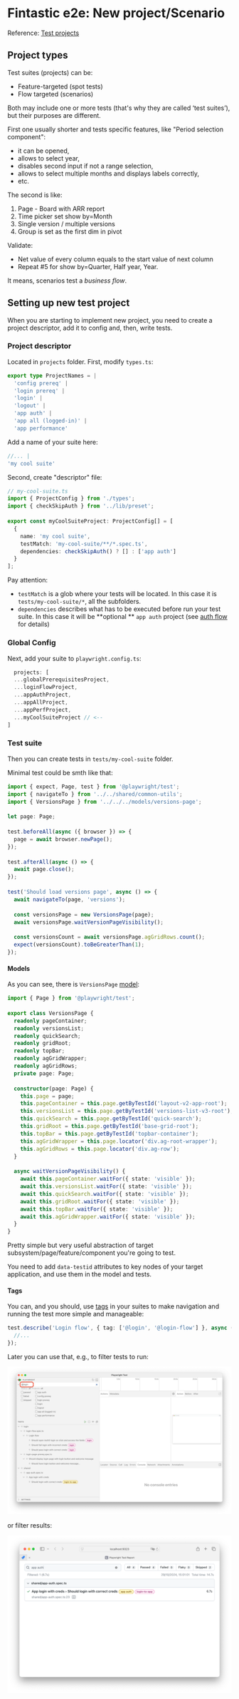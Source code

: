 # Fintastic e2e: New project/Scenario

Reference: [Test projects](projects.md)

## Project types

Test suites (projects) can be:

- Feature-targeted (spot tests)
- Flow targeted (scenarios)

Both may include one or more tests (that's why they are called ‘test suites’), but their purposes are different.

First one usually shorter and tests specific features, like "Period selection component":

- it can be opened,
- allows to select year,
- disables second input if not a range selection,
- allows to select multiple months and displays labels correctly,
- etc.

The second is like:

1. Page - Board with ARR report
2. Time picker set show by=Month
3. Single version / multiple versions
4. Group is set as the first dim in pivot

Validate:

- Net value of every column equals to the start value of next column
- Repeat #5 for show by=Quarter, Half year, Year.

It means, scenarios test a _business flow_.

## Setting up new test project

When you are starting to implement new project, you need to create a project descriptor, add it to config and, then,
write tests.

### Project descriptor

Located in `projects` folder. First, modify `types.ts`:

```ts
export type ProjectNames = |
  'config prereq' |
  'login prereq' |
  'login' |
  'logout' |
  'app auth' |
  'app all (logged-in)' |
  'app performance'
```

Add a name of your suite here:

```ts
//... |
'my cool suite'
```

Second, create "descriptor" file:

```ts
// my-cool-suite.ts
import { ProjectConfig } from './types';
import { checkSkipAuth } from '../lib/preset';

export const myCoolSuiteProject: ProjectConfig[] = [
  {
    name: 'my cool suite',
    testMatch: 'my-cool-suite/**/*.spec.ts',
    dependencies: checkSkipAuth() ? [] : ['app auth']
  }
];
```

Pay attention:

- `testMatch` is a glob where your tests will be located. In this case it is `tests/my-cool-suite/*`, all the
  subfolders.
- `dependencies` describes what has to be executed before run your test suite. In this case it will be **optional
  ** `app auth`
  project (see [auth flow](auth-flow.md) for details)

### Global Config

Next, add your suite to `playwright.config.ts`:

```ts
  projects: [
  ...globalPrerequisitesProject,
  ...loginFlowProject,
  ...appAuthProject,
  ...appAllProject,
  ...appPerfProject,
  ...myCoolSuiteProject // <--
]
```

### Test suite

Then you can create tests in `tests/my-cool-suite` folder.

Minimal test could be smth like that:

```ts
import { expect, Page, test } from '@playwright/test';
import { navigateTo } from '../../shared/common-utils';
import { VersionsPage } from '../../../models/versions-page';

let page: Page;

test.beforeAll(async ({ browser }) => {
  page = await browser.newPage();
});

test.afterAll(async () => {
  await page.close();
});

test('Should load versions page', async () => {
  await navigateTo(page, 'versions');

  const versionsPage = new VersionsPage(page);
  await versionsPage.waitVersionPageVisibility();

  const versionsCount = await versionsPage.agGridRows.count();
  expect(versionsCount).toBeGreaterThan(1);
});
```

#### Models

As you can see, there is `VersionsPage` [model](https://playwright.dev/docs/pom):

```ts
import { Page } from '@playwright/test';

export class VersionsPage {
  readonly pageContainer;
  readonly versionsList;
  readonly quickSearch;
  readonly gridRoot;
  readonly topBar;
  readonly agGridWrapper;
  readonly agGridRows;
  private page: Page;

  constructor(page: Page) {
    this.page = page;
    this.pageContainer = this.page.getByTestId('layout-v2-app-root');
    this.versionsList = this.page.getByTestId('versions-list-v3-root');
    this.quickSearch = this.page.getByTestId('quick-search');
    this.gridRoot = this.page.getByTestId('base-grid-root');
    this.topBar = this.page.getByTestId('topbar-container');
    this.agGridWrapper = this.page.locator('div.ag-root-wrapper');
    this.agGridRows = this.page.locator('div.ag-row');
  }

  async waitVersionPageVisibility() {
    await this.pageContainer.waitFor({ state: 'visible' });
    await this.versionsList.waitFor({ state: 'visible' });
    await this.quickSearch.waitFor({ state: 'visible' });
    await this.gridRoot.waitFor({ state: 'visible' });
    await this.topBar.waitFor({ state: 'visible' });
    await this.agGridWrapper.waitFor({ state: 'visible' });
  }
}
```

Pretty simple but very useful abstraction of target subsystem/page/feature/component you're going to test.

You need to add `data-testid` attributes to key nodes of your target application, and use them in the model and tests.

#### Tags

You can, and you should, use [tags](https://playwright.dev/docs/test-annotations#tag-tests) in your suites to make
navigation and running the test more simple and manageable:

```ts
test.describe('Login flow', { tag: ['@login', '@login-flow'] }, async () => {
  //...
});
```

Later you can use that, e.g., to filter tests to run:

![screenshot](img/test-tags.png)

or filter results:

![screenshot](img/test-results-tag.png)
